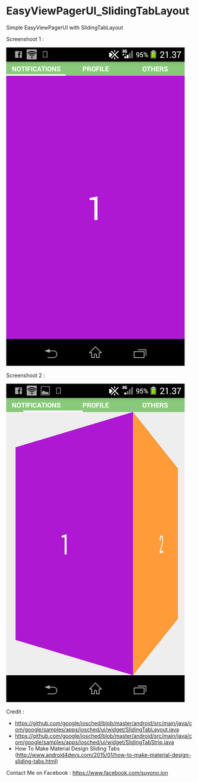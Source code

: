 # EasyViewPagerUI_SlidingTabLayout
Simple EasyViewPagerUI with SlidingTabLayout

Screenshoot 1 :

 ![alt tag](https://raw.githubusercontent.com/suyonoion/EasyViewPagerUI_SlidingTabLayout/master/app/screenshoot/Screenshot_2015-06-16-21-37-04.png)

 Screenshoot 2 :

 ![alt tag](https://raw.githubusercontent.com/suyonoion/EasyViewPagerUI_SlidingTabLayout/master/app/screenshoot/Screenshot_2015-06-16-21-37-13.png)
 
 
 Credit :
- https://github.com/google/iosched/blob/master/android/src/main/java/com/google/samples/apps/iosched/ui/widget/SlidingTabLayout.java
- https://github.com/google/iosched/blob/master/android/src/main/java/com/google/samples/apps/iosched/ui/widget/SlidingTabStrip.java
- How To Make Material Design Sliding Tabs (http://www.android4devs.com/2015/01/how-to-make-material-design-sliding-tabs.html)

Contact Me on Facebook :
https://www.facebook.com/suyono.ion
